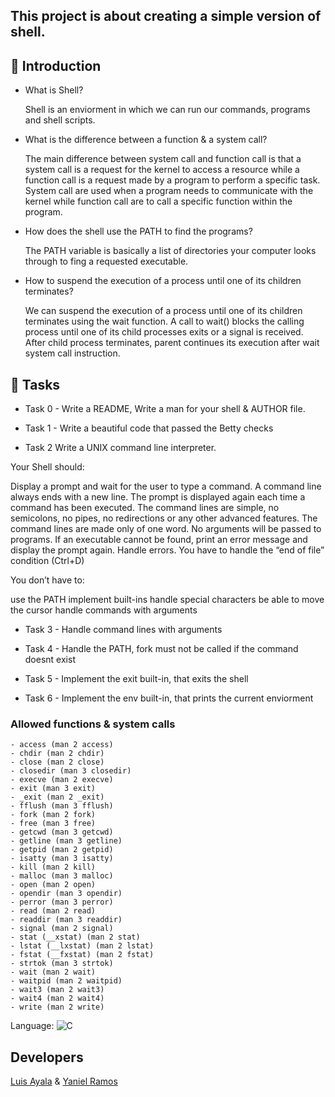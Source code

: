 ## This project is about creating a simple version of shell.


## 📜 Introduction
- What is Shell?

  Shell is an enviorment in which we can run our commands, programs and shell scripts.

- What is the difference between a function & a system call?

  The main difference between system call and function call is that a system call is a request for the kernel to access a resource while a function call is a request made by a program to perform a specific task. System call are used when a program needs to communicate with the kernel while function call are to call a specific function within the program.

- How does the shell use the PATH to find the programs?

  The PATH variable is basically a list of directories your computer looks through to fing a requested executable.

- How to suspend the execution of a process until one of its children terminates?

  We can suspend the execution of a process until one of its children terminates using the wait function. A call to wait() blocks the calling process until one of its child processes exits or a signal is received. After child process terminates, parent continues its execution after wait system call instruction.


## 🎯 Tasks

  * Task 0 - Write a README, Write a man for your shell & AUTHOR file.

  * Task 1 - Write a beautiful code that passed the Betty checks

  * Task 2
     Write a UNIX command line interpreter.


Your Shell should:

   Display a prompt and wait for the user to type a command. A command line always ends with a new line.
   The prompt is displayed again each time a command has been executed.
   The command lines are simple, no semicolons, no pipes, no redirections or any other advanced features.
   The command lines are made only of one word. No arguments will be passed to programs.
   If an executable cannot be found, print an error message and display the prompt again.
   Handle errors.
   You have to handle the “end of file” condition (Ctrl+D)

You don’t have to:

   use the PATH
   implement built-ins
   handle special characters
   be able to move the cursor
   handle commands with arguments

  * Task 3 - Handle command lines with arguments

  * Task 4 - Handle the PATH, fork must not be called if the command doesnt exist

  * Task 5 - Implement the exit built-in, that exits the shell

  * Task 6 - Implement the env built-in, that prints the current enviorment



### Allowed functions & system calls

    - access (man 2 access)
    - chdir (man 2 chdir)
    - close (man 2 close)
    - closedir (man 3 closedir)
    - execve (man 2 execve)
    - exit (man 3 exit)
    - _exit (man 2 _exit)
    - fflush (man 3 fflush)
    - fork (man 2 fork)
    - free (man 3 free)
    - getcwd (man 3 getcwd)
    - getline (man 3 getline)
    - getpid (man 2 getpid)
    - isatty (man 3 isatty)
    - kill (man 2 kill)
    - malloc (man 3 malloc)
    - open (man 2 open)
    - opendir (man 3 opendir)
    - perror (man 3 perror)
    - read (man 2 read)
    - readdir (man 3 readdir)
    - signal (man 2 signal)
    - stat (__xstat) (man 2 stat)
    - lstat (__lxstat) (man 2 lstat)
    - fstat (__fxstat) (man 2 fstat)
    - strtok (man 3 strtok)
    - wait (man 2 wait)
    - waitpid (man 2 waitpid)
    - wait3 (man 2 wait3)
    - wait4 (man 2 wait4)
    - write (man 2 write)


Language: ![C](https://img.shields.io/badge/c-%2300599C.svg?style=for-the-badge&logo=c&logoColor=white)


## Developers
[Luis Ayala](https://github.com/luisayala323) & [Yaniel Ramos](https://github.com/YanielRamos)
